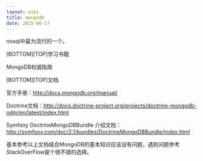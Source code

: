 ```yaml
---
layout: wiki
title: mongodb
date: 2015-06-17
---
```


nosql中最为流行的一个。

[BOTTOM][TOP]学习书籍

MongoDB权威指南

[BOTTOM][TOP]文档

官方手册：http://docs.mongodb.org/manual/

Doctrine文档：http://docs.doctrine-project.org/projects/doctrine-mongodb-odm/en/latest/index.html

Symfony DoctrineMongoDBBundle 介绍文档： http://symfony.com/doc/2.1/bundles/DoctrineMongoDBBundle/index.html

基本参考以上文档结合MongoDB的基本知识应该没有问题，遇到问题参考StackOverFlow是个很不错的选择。
